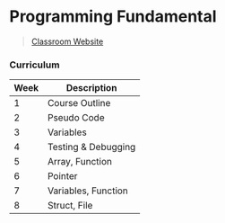 # Programming Fundamental

> [Classroom Website](https://sites.google.com/kmitl.ac.th/programming-fundamental/home?pli=1&authuser=1)

### Curriculum
Week | Description
---- | ----
1 | Course Outline
2 | Pseudo Code
3 | Variables
4 | Testing & Debugging
5 | Array, Function
6 | Pointer
7 | Variables, Function
8 | Struct, File
